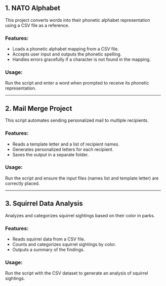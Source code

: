 ## 1. NATO Alphabet
This project converts words into their phonetic alphabet representation using a CSV file as a reference.

### Features:
- Loads a phonetic alphabet mapping from a CSV file.
- Accepts user input and outputs the phonetic spelling.
- Handles errors gracefully if a character is not found in the mapping.

### Usage:
Run the script and enter a word when prompted to receive its phonetic representation.

---

## 2. Mail Merge Project
This script automates sending personalized mail to multiple recipients.

### Features:
- Reads a template letter and a list of recipient names.
- Generates personalized letters for each recipient.
- Saves the output in a separate folder.

### Usage:
Run the script and ensure the input files (names list and template letter) are correctly placed.

---

## 3. Squirrel Data Analysis
Analyzes and categorizes squirrel sightings based on their color in parks.

### Features:
- Reads squirrel data from a CSV file.
- Counts and categorizes squirrel sightings by color.
- Outputs a summary of the findings.

### Usage:
Run the script with the CSV dataset to generate an analysis of squirrel sightings.
